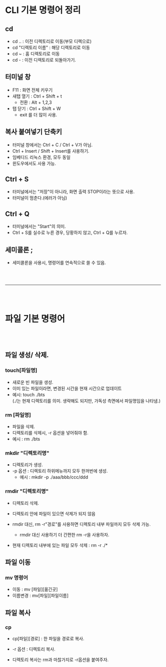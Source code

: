 # CLI 기본 명령어 정리



## cd

* cd .. : 이전 디렉토리로 이동(부모 디렉으로)
* cd "디렉토리 이름" : 해당 디렉토리로 이동
* cd ~ : 홈 디렉토리로 이동
* cd - : 이전 디렉토리로 되돌아가기.

## 터미널 창

* F11 : 화면 전체 키우기
* 새탭 열기 : Ctrl + Shift + t
    - 전환 : Alt + 1,2,3
* 탭 닫기 : Ctrl + Shift + W
    - exit 를 더 많이 사용.


## 복사 붙여넣기 단축키

* 터미널 창에서는 Ctrl + C / Ctrl + V가 아님.
* Ctrl + Insert / Shift + Insert를 사용하기.
* 임베디드 리눅스 환경, 모두 동일
* 윈도우에서도 사용 가능.

## Ctrl + S

* 터미널에서는 "저장"이 아니라, 화면 출력 STOP이라는 뜻으로 사용.
* 터미널이 멈춘다.(에러가 아님)

## Ctrl + Q
* 터미널에서는 "Start"의 의미.
* Ctrl + S를 실수로 누른 경우, 당황하지 않고, Ctrl + Q를 누르자.

## 세미콜론 ;
* 세미콜론을 사용시, 명령어를 연속적으로 쓸 수 있음.

<br>
<br>
<hr>
<br>
<br>


# 파일 기본 명령어

<br>
<br>

## 파일 생성/ 삭제.

### touch[파일명]
* 새로운 빈 파일을 생성.
* 이미 있는 파일이라면, 변경된 시간을 현재 시간으로 업데이트
* 예시: touch ./bts 
<br>(./는 현재 디렉토리를 의미. 생략해도 되지만, 가독성 측면에서 파일명임을 나타냄.)


### rm [파일명]
* 파일을 삭제.
* 디렉토리를 삭제시, -r 옵션을 넣어줘야 함.
* 예시 : rm ./bts


### mkdir "디렉토리명"

* 디렉토리가 생성.
* -p 옵션 : 디렉토리 하위메뉴까지 모두 한꺼번에 생성.
    - 예시 : mkdir -p ./aaa/bbb/ccc/ddd


### rmdir "디렉토리명"
* 디렉토리 삭제.
* 디렉토리 안에 파일이 있으면 삭제가 되지 않음
* rmdir 대신, rm -r"경로"를 사용하면 디렉토리 내부 파일까지 모두 삭제 가능.
    - rmdir 대신 사용하기 더 간편한 rm -r을 사용하자.

* 현재 디렉토리 내부에 있는 파일 모두 삭제 : rm -r ./*


## 파일 이동

### mv 명령어
* 이동 : mv [파일][옮긴곳]
* 이름변경 : mv[파일][파일이름]


## 파일 복사

### cp

* cp[파일][경로] : 한 파일을 경로로 복사.
* -r 옵션 : 디렉토리 복사.

* 디렉토리 복사는 rm과 마찮가지로 -r옵션을 붙여주자.





















